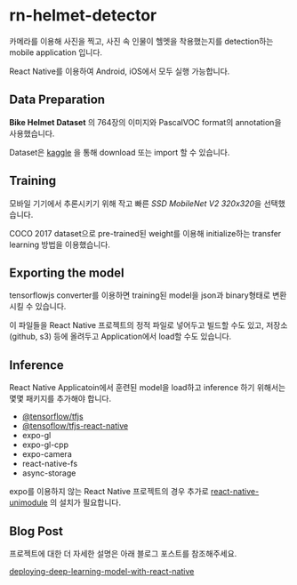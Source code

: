 # rn-helmet-detector

카메라를 이용해 사진을 찍고, 사진 속 인물이 헬멧을 착용했는지를 detection하는 mobile application 입니다.

React Native를 이용하여 Android, iOS에서 모두 실행 가능합니다.

## Data Preparation

**Bike Helmet Dataset** 의 764장의 이미지와 PascalVOC format의 annotation을 사용했습니다.

Dataset은 [kaggle](https://www.kaggle.com/andrewmvd/helmet-detection) 을 통해 download 또는 import 할 수 있습니다.

## Training 

모바일 기기에서 추론시키기 위해 작고 빠른 *SSD MobileNet V2 320x320*을 선택했습니다.

COCO 2017 dataset으로 pre-trained된 weight를 이용해 initialize하는 transfer learning 방법을 이용했습니다.

## Exporting the model

tensorflowjs converter를 이용하면 training된 model을 json과 binary형태로 변환시킬 수 있습니다.

이 파일들을 React Native 프로젝트의 정적 파일로 넣어두고 빌드할 수도 있고, 저장소(github, s3) 등에 올려두고 Application에서 load할 수도 있습니다.

## Inference

React Native Applicatoin에서 훈련된 model을 load하고 inference 하기 위해서는 몇몇 패키지를 추가해야 합니다.

- [@tensorflow/tfjs](https://www.npmjs.com/package/@tensorflow/tfjs)
- [@tensoflow/tfjs-react-native](https://www.npmjs.com/package/@tensorflow/tfjs-react-native)
- expo-gl
- expo-gl-cpp
- expo-camera
- react-native-fs
- async-storage

expo를 이용하지 않는 React Native 프로젝트의 경우 추가로 [react-native-unimodule](https://docs.expo.io/bare/installing-unimodules/) 의 설치가 필요합니다.

## Blog Post

프로젝트에 대한 더 자세한 설명은 아래 블로그 포스트를 참조해주세요.

[deploying-deep-learning-model-with-react-native](https://pigrabbit.github.io/deploying-deep-learning-model-with-react-native)

